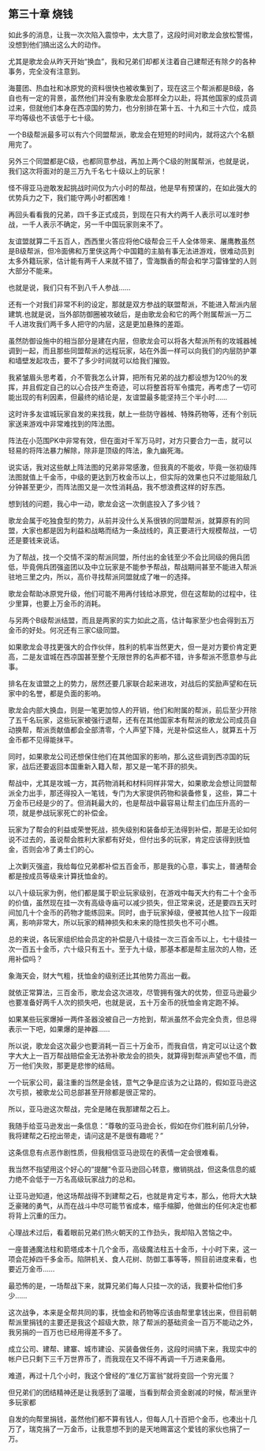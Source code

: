 ## 第三十章 烧钱

如此多的消息，让我一次次陷入震惊中，太大意了，这段时间对歌龙会放松警惕，没想到他们搞出这么大的动作。

尤其是歌龙会从昨天开始“换血”，我和兄弟们却都关注着自己建帮还有除夕的各种事务，完全没有注意到。

海蔓团、热血社和冰原党的资料很快也被收集到了，现在这三个帮派都是B级，各自也有一定的背景，虽然他们并没有象歌龙会那样全力以赴，将其他国家的成员调过来，但就他们本身在西凉国的势力，也分别排在第十五、十九和三十六位，成员平均等级也不该低于七十级。

一个B级帮派最多可以有六个同盟帮派，歌龙会在短短的时间内，就将这六个名额用完了。

另外三个同盟都是C级，也都同意参战，再加上两个C级的附属帮派，也就是说，我们这次将面对的是三万九千名七十级以上的玩家！

怪不得亚马逊敢发起挑战时间仅为六小时的帮战，他是早有预谋的，在如此强大的优势兵力之下，我们能守两小时都困难！

再回头看看我的兄弟，四千多正式成员，到现在只有大约两千人表示可以准时参战，一千人表示不确定，另一千中国玩家则来不了。

友谊盟就算二千五百人，西西里火答应将他C级帮会三千人全体带来、屠鹰教虽然是B级帮派，但冷面佛和万里侠这两个中国籍的主脑有事无法进游戏，很难动员到太多外籍玩家，估计能有两千人来就不错了，雪海飘香的帮会和学习雷锋堂的人则大部分不能来。

也就是说，我们只有不到八千人参战……

还有一个对我们非常不利的设定，那就是双方参战的联盟帮派，不能进入帮派内层建筑.也就是说，当外部防御圈被攻破后，是由歌龙会和它的两个附属帮派一万二千人进攻我们两千多人把守的内层，这是更加悬殊的差距。

虽然防御设施中的相当部分是建在内层，但歌龙会可以将各大帮派所有的攻城器械调到一起，而且那些同盟帮派的远程玩家，站在外面一样可以向我们的内层防护罩和墙壁发起攻击，要不了多少时间就可以给我们摧毁。

我紧皱眉头思考着，介不管我怎么计算，把所有兄弟的战力都设想为120％的发挥，并且假定自己的以心合技产生奇迹，可以将整首将军令擂完，再考虑了一切可能出现的有利因素，但最终的结论是，友谊盟最多能坚持三个半小时……

这时许多友谊城玩家自发的来找我，献上一些防守器械、特殊药物等，还有个别玩家送来游戏中非常难找到的阵法图。

阵法在小范围PK中非常有效，但在面对千军万马时，对方只要合力一击，就可以轻易的将阵法暴力解除，除非是顶级的阵法，象九幽死海。

说实话，我对这些献上阵法图的兄弟非常感激，但我真的不能收，毕竟一张初级阵法图就值上千金币，中级的更达到万枚金币以上，但实际的效果也只不过能阻敌几分钟甚至更少，而阵法图又是一次性消耗品，我不想浪费这样的好东西。

想到钱的问题，我心中一动，歌龙会这一次倒底投入了多少钱？

歌龙会属于吃独食型的势力，从前并没什么关系很铁的同盟帮派，就算原有的同盟，大家也都是因为利益和战略而结为一条战线的，真正要进行大规模帮战，一切还是要钱来说话。

为了帮战，找一个交情不深的帮派同盟，所付出的金钱至少不会比同级的佣兵团低，毕竟佣兵团强盗团以及中立玩家是不能参予帮战，帮战期间甚至不能进入帮派驻地三里之内，所以，高价寻找帮派同盟就成了唯一的选择。

歌龙会帮助冰原党升级，他们可能不用再付钱给冰原党，但在这帮助的过程中，往少里算，也要上万金币的消耗。

与另两个B级帮派结盟，而且是两家的实力如此之高，估计每家至少也会得到五万金币的好处。何况还有三家C级同盟。

如果歌龙会寻找更强大的合作伙伴，胜利的机率当然更大，但一是对方要价肯定更高，二是友谊城在西凉国甚至整个无限世界的名声都不错，许多帮派不愿意参与此事。

排名在友谊盟之上的势力，居然还要几家联合起来进攻，对战后的奖励声望和在玩家中的名誉，都是负面的影响。

歌龙会内部大换血，则是一笔更加惊人的开销，他们和附属的帮派，前后至少开除了五千名玩家，这些玩家被强行退帮，还有在其他国家本有帮派的歌龙公司成员自动换帮，帮派贡献值都会全部清零，个人声望下降，光是补偿这些人，就算五十万金币都不见得能抹平。

同时，如果歌龙公司还想保住他们在其他国家的影响，那么这些调到西凉国的玩家，战后还要返回本国重新入籍入帮，那又是一笔不菲的损失。

帮战中，尤其是攻城一方，其药物消耗和材料同样非常大，如果歌龙会想让同盟帮派全力出手，那还得投入一笔钱，专门为大家提供药物和装备修复，这些，算二十万金币已经是少的了。但消耗最大的，也是帮战中最容易让帮主们血压升高的一项，就是参战玩家死亡的补偿金。

玩家为了帮会的利益或荣誉死战，损失级别和装备却无法得到补偿，那是无论如何说不过去的，虽说帮会胜利大家都有好处，但付出多的玩家，肯定应该得到抚恤金，否则会冷了勇士们的心。

上次剿灭强盗，我给每位兄弟都补偿五百金币，那是我的心意，事实上，普通帮会都是按成员等级来计算抚恤金的。

以八十级玩家为例，他们都是属于职业玩家级别，在游戏中每天大约有二十个金币的价值，虽然现在挂一次有高级寺庙可以减少损失，但正常来说，还是要四五天时间加几十个金币的药物才能练回来。同时，由于玩家掉级，便被其他人拉下一段距离，影响非常大，所以玩家的精神损失和未来的隐性损失也不可小瞧。

总的来说，各玩家组织给会员定的补偿是八十级挂一次三百金币以上，七十级挂一次一百五十金币，六十级只有五十。至于九十级，那基本都是帮主层次的人物，还用补偿吗？

象海天会，财大气粗，抚恤金的级别还比其他势力高出一截。

就依正常算法，三百金币，歌龙会这次进攻，尽管拥有强大的优势，但亚马逊最少也要准备好两千人次的损失吧，也就是说，五十万金币的抚恤金肯定跑不掉。

如果某些玩家爆掉一两件圣器没被自己一方抢到，帮派虽然不会完全负责，但总得表示一下吧，如果爆的是神器……

所以说，歌龙会这次最少也要消耗一百三十万金币，而我自信，肯定可以让这个数字大大上一百万帮战赔偿金无法弥补歌龙会的损失，就算得到帮派声望也不值，而万一他们失败，那更是悲惨的结局。

一个玩家公司，最注重的当然是金钱，意气之争是应该为之让路的，假如亚马逊这次亏损，被歌龙公司总部甚至开除都是很正常的。

所以，亚马逊这次帮战，完全是赌在我那建帮之石上。

我随手给亚马逊发出一条信息：“尊敬的亚马逊会长，假如在你们胜利前几分钟，我将建帮之石挖出带走，请问这是不是很有趣呢？”

这条信息有点恶作剧性质，但我相信亚马逊现在的表情一定会很难看。

我当然不指望用这个好心的”提醒”令亚马逊回心转意，撤销挑战，但这条信息的威力绝不会低于一万名高级玩家战力的总和。

让亚马逊知道，他这场帮战得不到建帮之石，也就是肯定亏本，那么，他将大大缺乏豪赌的勇气，从而在战斗中尽可能节省成本，缩手缩脚，他做出的任何决定也都将背上沉重的压力。

心理战术过后，看着眼前兄弟们热火朝天的工作劲头，我却陷入苦恼之中。

一座普通魔法柱和箭塔成本十几个金币，高级魔法柱五十金币，十小时下来，这一项会花掉四千多金币。陷阱机关、食人花树、防御工事等等，照目前进度来看，也要近万金币……

最恐怖的是，一场帮战下来，就算兄弟们每人只挂一次的话，我要补偿他们多少……

这次战争，本来是全帮共同的事，抚恤金和药物等应该由帮里拿钱出来，但目前朝帮派里捐钱的主要还是我这个超级大款，除了帮派的基础资金一百万不能动之外，我另捐的一百万也已经用得差不多了。

成立公司、建帮、建寨、城市建设、买装备做任务，这段时间搞下来，我现实中的帐户已只剩下三千万世界币了，而我现在又不得不再调一千万进来备用。

难道，再过十几个小时，我这个曾经的“准亿万富翁”就将变回一个穷光蛋？

但兄弟们的团结精神还是让我感到了温暖，当看到帮会资金剧减的时候，帮派里许多玩家都

自发的向帮里捐钱，虽然他们都不算有钱人，但每人几十百把个金币，也凑出十几万了，瑞克捐了一万金币，让我意想不到的是天地赐富这个爱钱的家伙也捐了一万。

